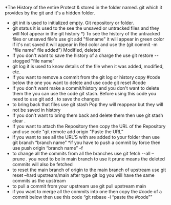 *The History of the entire Protect & stored in the folder named. git which it provides by the git and it's a hidden folder.
* git init  is used to initialized empty. Git repository or folder.
* git status it is used to the see the unsaved or untracked files and they will Not appear in the git history
*) To see the history of the untracked files or unsaved file's use git add "filename" it will appear in green color if it's not saved it will appear in Red color and use the 
(git commit -m "file name" file added")  Modified, deleted
* If you don't want to save the history of a charge  the use git restore  -- stogged "file name”
* git log it is used to know details of  the file when it was added, modified, etc.
* If you want to remove a commit from the git log or history copy #code below the one you want to delete and use code git reset #code
* If you don't want make a commit/history and you don't want to delete them the you can use the code git stash. Before using this code you need to use git add .  to save the changes
* to bring back that files use git stash Pop they will  reappear but they will not be saved in history
* If you don’t want to bring them back and delete them then use git stash clear  .
* If you want to attach the Repository then copy the URL of the Repository and use code "git remote add origin "Paste the URL”
* if you want to see all the URL'S with are added to your folder then use git branch “branch name”
*if you have to push a commit by force then use push origin “branch name” -f
* to change all the commits from all the branches use git fetch --all –prune  . you need to be in main branch to use it prune  means the deleted commits will also be fetched 
* to reset the main branch of origin to the main branch of upstream use git reset –hard upstream/main after type git log you will have  the same commits as the upstream 
* to pull a commit from your upstream use git pull upstream main
* if you want to merge all the commits into one then copy the #code of a commit below then use this code “git rebase -i “paste the #code””

